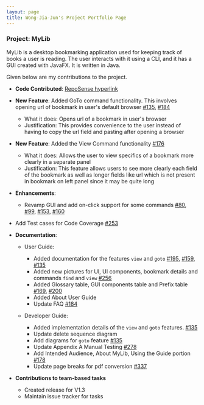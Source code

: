 ```yaml
---
layout: page
title: Wong-Jia-Jun's Project Portfolio Page
---
```


### Project: MyLib

MyLib is a desktop bookmarking application used for keeping track of books a user is reading. The user interacts with it using a CLI, and it has a GUI created with JavaFX. It is written in Java.

Given below are my contributions to the project.

* **Code Contributed**: [RepoSense hyperlink](https://nus-cs2103-ay2223s2.github.io/tp-dashboard/?search=wong-jia-jun&sort=groupTitle&sortWithin=title&timeframe=commit&mergegroup=&groupSelect=groupByRepos&breakdown=true&checkedFileTypes=docs~functional-code~test-code~other&since=2023-02-17)

* **New Feature**: Added GoTo command functionality. This involves opening url of bookmark in user's default browser [#135](https://github.com/AY2223S2-CS2103T-T13-4/tp/pull/135/files), [#184](https://github.com/AY2223S2-CS2103T-T13-4/tp/pull/184)
    * What it does: Opens url of a bookmark in user's browser
    * Justification: This provides convenience to the user instead of having to copy the url field and pasting after opening a browser

* **New Feature**: Added the View Command functionality [#176](https://github.com/AY2223S2-CS2103T-T13-4/tp/pull/176/files)
    * What it does: Allows the user to view specifics of a bookmark more clearly in a separate panel
    * Justification: This feature allows users to see more clearly each field of the bookmark as well as longer fields like url which is not present in bookmark on left panel since it may be quite long

* **Enhancements**:
    * Revamp GUI and add on-click support for some commands [#80](https://github.com/AY2223S2-CS2103T-T13-4/tp/pull/80), [#99](https://github.com/AY2223S2-CS2103T-T13-4/tp/pull/99/files), [#153](https://github.com/AY2223S2-CS2103T-T13-4/tp/pull/153/files), [#160](https://github.com/AY2223S2-CS2103T-T13-4/tp/pull/160/files)

* Add Test cases for Code Coverage [#253](https://github.com/AY2223S2-CS2103T-T13-4/tp/pull/253/files)

* **Documentation**:
    * User Guide:
        * Added documentation for the features `view` and `goto` [#195](https://github.com/AY2223S2-CS2103T-T13-4/tp/pull/195/files), [#159](https://github.com/AY2223S2-CS2103T-T13-4/tp/pull/159), [#135](https://github.com/AY2223S2-CS2103T-T13-4/tp/pull/135/files)
        * Added new pictures for UI, UI components, bookmark details and commands `find` and `view` [#256](https://github.com/AY2223S2-CS2103T-T13-4/tp/pull/256/files)
        * Added Glossary table, GUI components table and Prefix table [#169](https://github.com/AY2223S2-CS2103T-T13-4/tp/pull/169/files), [#200](https://github.com/AY2223S2-CS2103T-T13-4/tp/pull/200/files)
        * Added About User Guide
        * Update FAQ [#184](https://github.com/AY2223S2-CS2103T-T13-4/tp/pull/184/files)
      
    * Developer Guide:
        * Added implementation details of the `view` and `goto` features. [#135](https://github.com/AY2223S2-CS2103T-T13-4/tp/pull/135/files)
        * Update delete sequence diagram
        * Add diagrams for `goto` feature [#135](https://github.com/AY2223S2-CS2103T-T13-4/tp/pull/135/files)
        * Update Appendix A Manual Testing [#278](https://github.com/AY2223S2-CS2103T-T13-4/tp/pull/278/files)
        * Add Intended Audience, About MyLib, Using the Guide portion [#178](https://github.com/AY2223S2-CS2103T-T13-4/tp/pull/178/files)
        * Update page breaks for pdf conversion [#337](https://github.com/AY2223S2-CS2103T-T13-4/tp/pull/337)

* **Contributions to team-based tasks**
    * Created release for V1.3
    * Maintain issue tracker for tasks

